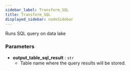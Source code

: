 ```yaml
---
sidebar_label: Transform_SQL
title: Transform_SQL
displayed_sidebar: nodeSidebar
---
```


Runs SQL query on data lake

### Parameters
- **output_table_sql_result** : `str`
  - Table name where the query results will be stored.